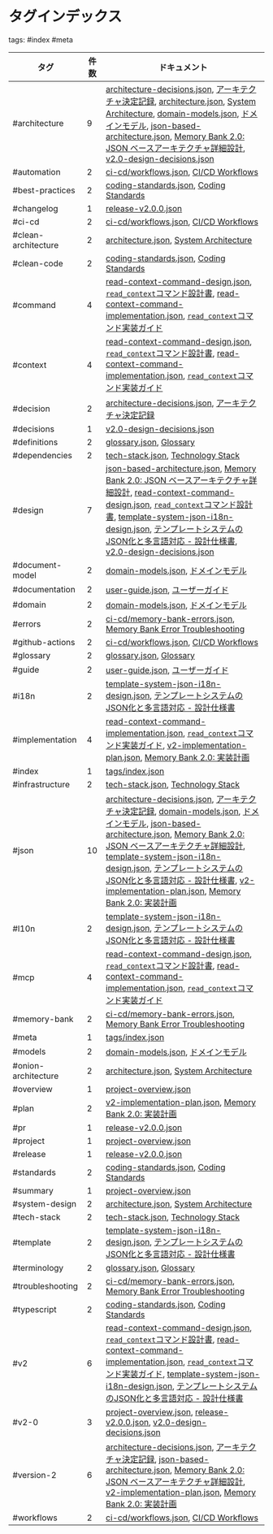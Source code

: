 # タグインデックス

tags: #index #meta

| タグ | 件数 | ドキュメント |
|-----|------|-------------|
| #architecture | 9 | [architecture-decisions.json](/architecture-decisions.json), [アーキテクチャ決定記録](/architecture-decisions.md), [architecture.json](/architecture.json), [System Architecture](/architecture.md), [domain-models.json](/domain-models.json), [ドメインモデル](/domain-models.md), [json-based-architecture.json](/json-based-architecture.json), [Memory Bank 2.0: JSON ベースアーキテクチャ詳細設計](/json-based-architecture.md), [v2.0-design-decisions.json](/v2.0-design-decisions.json) |
| #automation | 2 | [ci-cd/workflows.json](/ci-cd/workflows.json), [CI/CD Workflows](/ci-cd/workflows.md) |
| #best-practices | 2 | [coding-standards.json](/coding-standards.json), [Coding Standards](/coding-standards.md) |
| #changelog | 1 | [release-v2.0.0.json](/release-v2.0.0.json) |
| #ci-cd | 2 | [ci-cd/workflows.json](/ci-cd/workflows.json), [CI/CD Workflows](/ci-cd/workflows.md) |
| #clean-architecture | 2 | [architecture.json](/architecture.json), [System Architecture](/architecture.md) |
| #clean-code | 2 | [coding-standards.json](/coding-standards.json), [Coding Standards](/coding-standards.md) |
| #command | 4 | [read-context-command-design.json](/read-context-command-design.json), [`read_context`コマンド設計書](/read-context-command-design.md), [read-context-command-implementation.json](/read-context-command-implementation.json), [`read_context`コマンド実装ガイド](/read-context-command-implementation.md) |
| #context | 4 | [read-context-command-design.json](/read-context-command-design.json), [`read_context`コマンド設計書](/read-context-command-design.md), [read-context-command-implementation.json](/read-context-command-implementation.json), [`read_context`コマンド実装ガイド](/read-context-command-implementation.md) |
| #decision | 2 | [architecture-decisions.json](/architecture-decisions.json), [アーキテクチャ決定記録](/architecture-decisions.md) |
| #decisions | 1 | [v2.0-design-decisions.json](/v2.0-design-decisions.json) |
| #definitions | 2 | [glossary.json](/glossary.json), [Glossary](/glossary.md) |
| #dependencies | 2 | [tech-stack.json](/tech-stack.json), [Technology Stack](/tech-stack.md) |
| #design | 7 | [json-based-architecture.json](/json-based-architecture.json), [Memory Bank 2.0: JSON ベースアーキテクチャ詳細設計](/json-based-architecture.md), [read-context-command-design.json](/read-context-command-design.json), [`read_context`コマンド設計書](/read-context-command-design.md), [template-system-json-i18n-design.json](/template-system-json-i18n-design.json), [テンプレートシステムのJSON化と多言語対応 - 設計仕様書](/template-system-json-i18n-design.md), [v2.0-design-decisions.json](/v2.0-design-decisions.json) |
| #document-model | 2 | [domain-models.json](/domain-models.json), [ドメインモデル](/domain-models.md) |
| #documentation | 2 | [user-guide.json](/user-guide.json), [ユーザーガイド](/user-guide.md) |
| #domain | 2 | [domain-models.json](/domain-models.json), [ドメインモデル](/domain-models.md) |
| #errors | 2 | [ci-cd/memory-bank-errors.json](/ci-cd/memory-bank-errors.json), [Memory Bank Error Troubleshooting](/ci-cd/memory-bank-errors.md) |
| #github-actions | 2 | [ci-cd/workflows.json](/ci-cd/workflows.json), [CI/CD Workflows](/ci-cd/workflows.md) |
| #glossary | 2 | [glossary.json](/glossary.json), [Glossary](/glossary.md) |
| #guide | 2 | [user-guide.json](/user-guide.json), [ユーザーガイド](/user-guide.md) |
| #i18n | 2 | [template-system-json-i18n-design.json](/template-system-json-i18n-design.json), [テンプレートシステムのJSON化と多言語対応 - 設計仕様書](/template-system-json-i18n-design.md) |
| #implementation | 4 | [read-context-command-implementation.json](/read-context-command-implementation.json), [`read_context`コマンド実装ガイド](/read-context-command-implementation.md), [v2-implementation-plan.json](/v2-implementation-plan.json), [Memory Bank 2.0: 実装計画](/v2-implementation-plan.md) |
| #index | 1 | [tags/index.json](/tags/index.json) |
| #infrastructure | 2 | [tech-stack.json](/tech-stack.json), [Technology Stack](/tech-stack.md) |
| #json | 10 | [architecture-decisions.json](/architecture-decisions.json), [アーキテクチャ決定記録](/architecture-decisions.md), [domain-models.json](/domain-models.json), [ドメインモデル](/domain-models.md), [json-based-architecture.json](/json-based-architecture.json), [Memory Bank 2.0: JSON ベースアーキテクチャ詳細設計](/json-based-architecture.md), [template-system-json-i18n-design.json](/template-system-json-i18n-design.json), [テンプレートシステムのJSON化と多言語対応 - 設計仕様書](/template-system-json-i18n-design.md), [v2-implementation-plan.json](/v2-implementation-plan.json), [Memory Bank 2.0: 実装計画](/v2-implementation-plan.md) |
| #l10n | 2 | [template-system-json-i18n-design.json](/template-system-json-i18n-design.json), [テンプレートシステムのJSON化と多言語対応 - 設計仕様書](/template-system-json-i18n-design.md) |
| #mcp | 4 | [read-context-command-design.json](/read-context-command-design.json), [`read_context`コマンド設計書](/read-context-command-design.md), [read-context-command-implementation.json](/read-context-command-implementation.json), [`read_context`コマンド実装ガイド](/read-context-command-implementation.md) |
| #memory-bank | 2 | [ci-cd/memory-bank-errors.json](/ci-cd/memory-bank-errors.json), [Memory Bank Error Troubleshooting](/ci-cd/memory-bank-errors.md) |
| #meta | 1 | [tags/index.json](/tags/index.json) |
| #models | 2 | [domain-models.json](/domain-models.json), [ドメインモデル](/domain-models.md) |
| #onion-architecture | 2 | [architecture.json](/architecture.json), [System Architecture](/architecture.md) |
| #overview | 1 | [project-overview.json](/project-overview.json) |
| #plan | 2 | [v2-implementation-plan.json](/v2-implementation-plan.json), [Memory Bank 2.0: 実装計画](/v2-implementation-plan.md) |
| #pr | 1 | [release-v2.0.0.json](/release-v2.0.0.json) |
| #project | 1 | [project-overview.json](/project-overview.json) |
| #release | 1 | [release-v2.0.0.json](/release-v2.0.0.json) |
| #standards | 2 | [coding-standards.json](/coding-standards.json), [Coding Standards](/coding-standards.md) |
| #summary | 1 | [project-overview.json](/project-overview.json) |
| #system-design | 2 | [architecture.json](/architecture.json), [System Architecture](/architecture.md) |
| #tech-stack | 2 | [tech-stack.json](/tech-stack.json), [Technology Stack](/tech-stack.md) |
| #template | 2 | [template-system-json-i18n-design.json](/template-system-json-i18n-design.json), [テンプレートシステムのJSON化と多言語対応 - 設計仕様書](/template-system-json-i18n-design.md) |
| #terminology | 2 | [glossary.json](/glossary.json), [Glossary](/glossary.md) |
| #troubleshooting | 2 | [ci-cd/memory-bank-errors.json](/ci-cd/memory-bank-errors.json), [Memory Bank Error Troubleshooting](/ci-cd/memory-bank-errors.md) |
| #typescript | 2 | [coding-standards.json](/coding-standards.json), [Coding Standards](/coding-standards.md) |
| #v2 | 6 | [read-context-command-design.json](/read-context-command-design.json), [`read_context`コマンド設計書](/read-context-command-design.md), [read-context-command-implementation.json](/read-context-command-implementation.json), [`read_context`コマンド実装ガイド](/read-context-command-implementation.md), [template-system-json-i18n-design.json](/template-system-json-i18n-design.json), [テンプレートシステムのJSON化と多言語対応 - 設計仕様書](/template-system-json-i18n-design.md) |
| #v2-0 | 3 | [project-overview.json](/project-overview.json), [release-v2.0.0.json](/release-v2.0.0.json), [v2.0-design-decisions.json](/v2.0-design-decisions.json) |
| #version-2 | 6 | [architecture-decisions.json](/architecture-decisions.json), [アーキテクチャ決定記録](/architecture-decisions.md), [json-based-architecture.json](/json-based-architecture.json), [Memory Bank 2.0: JSON ベースアーキテクチャ詳細設計](/json-based-architecture.md), [v2-implementation-plan.json](/v2-implementation-plan.json), [Memory Bank 2.0: 実装計画](/v2-implementation-plan.md) |
| #workflows | 2 | [ci-cd/workflows.json](/ci-cd/workflows.json), [CI/CD Workflows](/ci-cd/workflows.md) |
